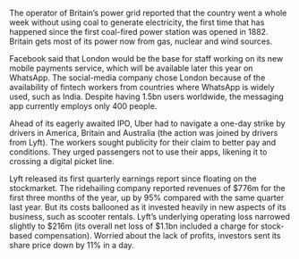 The operator of Britain’s power grid reported that the country went a whole week without using coal to generate electricity, the first time that has happened since the first coal-fired power station was opened in 1882. Britain gets most of its power now from gas, nuclear and wind sources.

Facebook said that London would be the base for staff working on its new mobile payments service, which will be available later this year on WhatsApp. The social-media company chose London because of the availability of fintech workers from countries where WhatsApp is widely used, such as India. Despite having 1.5bn users worldwide, the messaging app currently employs only 400 people.

Ahead of its eagerly awaited IPO, Uber had to navigate a one-day strike by drivers in America, Britain and Australia (the action was joined by drivers from Lyft). The workers sought publicity for their claim to better pay and conditions. They urged passengers not to use their apps, likening it to crossing a digital picket line.

Lyft released its first quarterly earnings report since floating on the stockmarket. The ridehailing company reported revenues of $776m for the first three months of the year, up by 95% compared with the same quarter last year. But its costs ballooned as it invested heavily in new aspects of its business, such as scooter rentals. Lyft’s underlying operating loss narrowed slightly to $216m (its overall net loss of $1.1bn included a charge for stock-based compensation). Worried about the lack of profits, investors sent its share price down by 11% in a day.